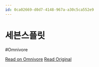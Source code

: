 ```yaml
---
id: 0ca02669-d0d7-4148-967a-a30c5ca552e9
---
```


# 세븐스플릿
#Omnivore

[Read on Omnivore](https://omnivore.app/me/-1930405922e)
[Read Original](https://www.sevensplit.com)

